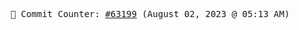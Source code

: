 <p align="center">
    <samp>
        📮 Commit Counter: <a href="https://github.com/Javascript-void0/Javascript-void0/commits/main">#63199</a> (August 02, 2023 @ 05:13 AM)
    </samp>
</p>